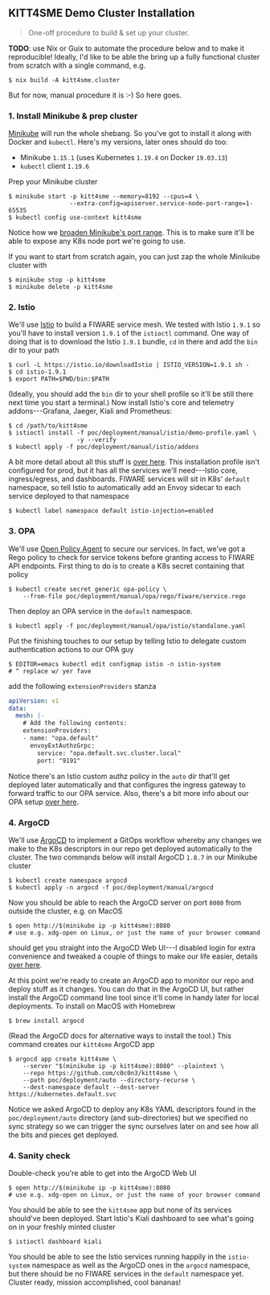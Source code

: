KITT4SME Demo Cluster Installation
----------------------------------
> One-off procedure to build & set up your cluster.

**TODO**: use Nix or Guix to automate the procedure below and to make
it reproducible! Ideally, I'd like to be able the bring up a fully
functional cluster from scratch with a single command, e.g.

    $ nix build -A kitt4sme.cluster

But for now, manual procedure it is :-)
So here goes.


### 1. Install Minikube & prep cluster

[Minikube][minikube] will run the whole shebang. So you've got to install
it along with Docker and `kubectl`. Here's my versions, later ones should
do too:

* Minikube `1.15.1` (uses Kubernetes `1.19.4` on Docker `19.03.13`)
* `kubectl` client `1.19.6`

Prep your Minikube cluster

    $ minikube start -p kitt4sme --memory=8192 --cpus=4 \
                     --extra-config=apiserver.service-node-port-range=1-65535
    $ kubectl config use-context kitt4sme

Notice how we [broaden Minikube's port range][minikube.node-port].
This is to make sure it'll be able to expose any K8s node port we're
going to use.

If you want to start from scratch again, you can just zap the whole
Minikube cluster with

    $ minikube stop -p kitt4sme
    $ minikube delete -p kitt4sme


### 2. Istio

We'll use [Istio][istio] to build a FIWARE service mesh. We tested
with Istio `1.9.1` so you'll have to install version `1.9.1` of the
`istioctl` command. One way of doing that is to download the Istio
`1.9.1` bundle, `cd` in there and add the `bin` dir to your path

    $ curl -L https://istio.io/downloadIstio | ISTIO_VERSION=1.9.1 sh -
    $ cd istio-1.9.1
    $ export PATH=$PWD/bin:$PATH

(Ideally, you should add the `bin` dir to your shell profile so it'll
be still there next time you start a terminal.) Now install Istio's
core and telemetry addons---Grafana, Jaeger, Kiali and Prometheus:

    $ cd /path/to/kitt4sme
    $ istioctl install -f poc/deployment/manual/istio/demo-profile.yaml \
                       -y --verify
    $ kubectl apply -f poc/deployment/manual/istio/addons

A bit more detail about all this stuff is [over here][deploy.istio].
This installation profile isn't configured for prod, but it has all
the services we'll need---Istio core, ingress/egress, and dashboards.
FIWARE services will sit in K8s' `default` namespace, so tell Istio
to automatically add an Envoy sidecar to each service deployed to
that namespace

    $ kubectl label namespace default istio-injection=enabled


### 3. OPA

We'll use [Open Policy Agent][opa] to secure our services. In fact,
we've got a Rego policy to check for service tokens before granting
access to FIWARE API endpoints. First thing to do is to create a K8s
secret containing that policy

    $ kubectl create secret generic opa-policy \
        --from-file poc/deployment/manual/opa/rego/fiware/service.rego

Then deploy an OPA service in the `default` namespace.

    $ kubectl apply -f poc/deployment/manual/opa/istio/standalone.yaml

Put the finishing touches to our setup by telling Istio to delegate
custom authentication actions to our OPA guy

    $ EDITOR=emacs kubectl edit configmap istio -n istio-system
    # ^ replace w/ yer fave

add the following `extensionProviders` stanza

```yaml
apiVersion: v1
data:
  mesh: |-
    # Add the following contents:
    extensionProviders:
    - name: "opa.default"
      envoyExtAuthzGrpc:
        service: "opa.default.svc.cluster.local"
        port: "9191"
```

Notice there's an Istio custom authz policy in the `auto` dir that'll
get deployed later automatically and that configures the ingress gateway
to forward traffic to our OPA service. Also, there's a bit more info
about our OPA setup [over here][deploy.opa].


### 4. ArgoCD

We'll use [ArgoCD][argocd] to implement a GitOps workflow whereby any
changes we make to the K8s descriptors in our repo get deployed automatically
to the cluster. The two commands below will install ArgoCD `1.8.7` in
our Minikube cluster

    $ kubectl create namespace argocd
    $ kubectl apply -n argocd -f poc/deployment/manual/argocd

Now you should be able to reach the ArgoCD server on port `8080` from
outside the cluster, e.g. on MacOS

    $ open http://$(minikube ip -p kitt4sme):8080
    # use e.g. xdg-open on Linux, or just the name of your browser command

should get you straight into the ArgoCD Web UI---I disabled login for
extra convenience and tweaked a couple of things to make our life easier,
details [over here][deploy.argocd].

At this point we're ready to create an ArgoCD app to monitor our repo
and deploy stuff as it changes. You can do that in the ArgoCD UI, but
rather install the ArgoCD command line tool since it'll come in handy
later for local deployments. To install on MacOS with Homebrew

    $ brew install argocd

(Read the ArgoCD docs for alternative ways to install the tool.)
This command creates our `kitt4sme` ArgoCD app

    $ argocd app create kitt4sme \
        --server "$(minikube ip -p kitt4sme):8080" --plaintext \
        --repo https://github.com/c0c0n3/kitt4sme \
        --path poc/deployment/auto --directory-recurse \
        --dest-namespace default --dest-server https://kubernetes.default.svc

Notice we asked ArgoCD to deploy any K8s YAML descriptors found in the
`poc/deployment/auto` directory (and sub-directories) but we specified
no sync strategy so we can trigger the sync ourselves later on and see
how all the bits and pieces get deployed.


### 4. Sanity check

Double-check you're able to get into the ArgoCD Web UI

    $ open http://$(minikube ip -p kitt4sme):8080
    # use e.g. xdg-open on Linux, or just the name of your browser command

You should be able to see the `kitt4sme` app but none of its services
should've been deployed. Start Istio's Kiali dashboard to see what's
going on in your freshly minted cluster

    $ istioctl dashboard kiali

You should be able to see the Istio services running happily in the
`istio-system` namespace as well as the ArgoCD ones in the `argocd`
namespace, but there should be no FIWARE services in the `default`
namespace yet. Cluster ready, mission accomplished, cool bananas!




[argocd]: https://argoproj.github.io/argo-cd/
[deploy.argocd]: ./manual/argocd/README.md
[deploy.istio]: ./manual/istio/README.md
[deploy.opa]: ./manual/opa/istio/README.md
[istio]: https://istio.io/
[minikube]: https://minikube.sigs.k8s.io/
[minikube.node-port]: https://minikube.sigs.k8s.io/docs/handbook/accessing/#getting-the-nodeport-using-kubectl
[opa]: https://www.openpolicyagent.org/
